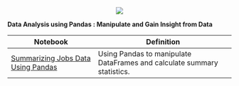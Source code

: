 <p align="center">
  <img src="http://www.turingfinance.com/wp-content/uploads/2013/05/Pandas-Logo.png"></p>



**Data Analysis using Pandas : Manipulate and Gain Insight from Data**



| Notebook                                                                                                                                                       | Definition                                                              |
|----------------------------------------------------------------------------------------------------------------------------------------------------------------|-------------------------------------------------------------------------|
| [Summarizing Jobs Data Using Pandas](http://nbviewer.jupyter.org/github/FauziMaulana/LearnPandas/blob/master/Summarizing%20Jobs%20Data%20Using%20Pandas.ipynb) | Using Pandas to manipulate DataFrames and calculate summary statistics. |
